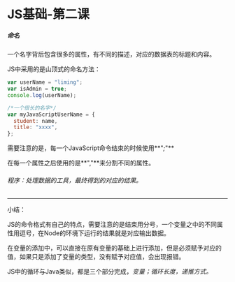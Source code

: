 # JS基础-第二课

##### 命名

一个名字背后包含很多的属性，有不同的描述，对应的数据表的标题和内容。

JS中采用的是山顶式的命名方法：

```Javascript 
var userName = "liming";
var isAdmin = true;
console.log(userName);

/*一个很长的名字*/
var myJavaScriptUserName = {
  student: name,
  title: "xxxx",
};
```

需要注意的是，每一个JavaScript命令结束的时候使用**"*;*"**

在每一个属性之后使用的是**","**来分割不同的属性。

###### 程序：处理数据的工具，最终得到的对应的结果。

---

小结：

JS的命令格式有自己的特点，需要注意的是结束用分号，一个变量之中的不同属性用逗号，在Node的环境下运行的结果就是对应输出数据。

在变量的添加中，可以直接在原有变量的基础上进行添加，但是必须赋予对应的值，如果只是添加了变量的类型，没有赋予对应值，会出现报错。

JS中的循环与Java类似，都是三个部分完成，*变量；循环长度，递推方式。*